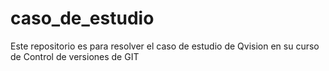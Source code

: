 # caso_de_estudio
Este repositorio es para resolver el caso de estudio de Qvision en su curso de Control de versiones de GIT
